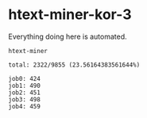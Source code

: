 # htext-miner-kor-3

Everything doing here is automated.

```
htext-miner

total: 2322/9855 (23.56164383561644%)

job0: 424
job1: 490
job2: 451
job3: 498
job4: 459
```